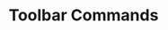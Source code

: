 ---
title: Toolbar Commands
page_title: FileManager Toolbar Commands
description: Toolbar Commands of the FileManager for Blazor.
slug: filemanager-toolbar-commands
tags: telerik,blazor,filemanager,toolbar,commands
published: True
position: 9
---